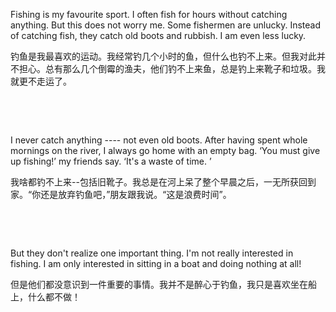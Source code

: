 Fishing is my favourite sport. I often fish for hours without catching anything. But this does not worry me. Some fishermen are unlucky. Instead of catching fish, they catch old boots and rubbish. I am even less lucky.

钓鱼是我最喜欢的运动。我经常钓几个小时的鱼，但什么也钓不上来。但我对此并不担心。总有那么几个倒霉的渔夫，他们钓不上来鱼，总是钓上来靴子和垃圾。我就更不走运了。

    

    



I never catch anything ---- not even old boots. After having spent whole mornings on the river, I always go home with an empty bag. ‘You must give up fishing!’ my friends say. ‘It's a waste of time. ’

我啥都钓不上来--包括旧靴子。我总是在河上呆了整个早晨之后，一无所获回到家。“你还是放弃钓鱼吧，”朋友跟我说。“这是浪费时间”。

    

    



But they don't realize one important thing. I'm not really interested in fishing. I am only interested in sitting in a boat and doing nothing at all!

但是他们都没意识到一件重要的事情。我并不是醉心于钓鱼，我只是喜欢坐在船上，什么都不做！
